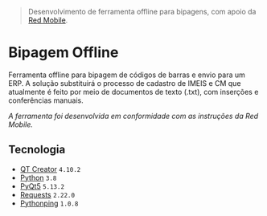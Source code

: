 > Desenvolvimento de ferramenta offline para bipagens, com apoio da [Red Mobile](http://www.redmobile.com.br/).

# Bipagem Offline
 Ferramenta offline para bipagem de códigos de barras e envio para um ERP.
 A solução substituirá o processo de cadastro de IMEIS e CM que atualmente é feito por meio de documentos de texto (.txt), com inserções e conferências manuais.

*A ferramenta foi desenvolvida em conformidade com as instruções da Red Mobile.*

## Tecnologia

- [QT Creator](https://www.qt.io/) ```4.10.2```
- [Python](https://www.python.org/) ```3.8```
- [PyQt5](https://pypi.org/project/PyQt5/) ```5.13.2```
- [Requests](https://pypi.org/project/requests/) ```2.22.0```
- [Pythonping](https://pypi.org/project/pythonping/) ```1.0.8```
